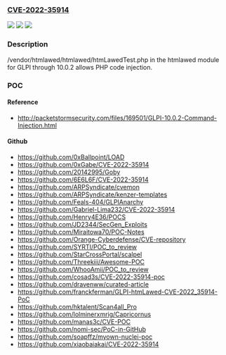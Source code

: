 ### [CVE-2022-35914](https://cve.mitre.org/cgi-bin/cvename.cgi?name=CVE-2022-35914)
![](https://img.shields.io/static/v1?label=Product&message=n%2Fa&color=blue)
![](https://img.shields.io/static/v1?label=Version&message=n%2Fa&color=blue)
![](https://img.shields.io/static/v1?label=Vulnerability&message=n%2Fa&color=brighgreen)

### Description

/vendor/htmlawed/htmlawed/htmLawedTest.php in the htmlawed module for GLPI through 10.0.2 allows PHP code injection.

### POC

#### Reference
- http://packetstormsecurity.com/files/169501/GLPI-10.0.2-Command-Injection.html

#### Github
- https://github.com/0xBallpoint/LOAD
- https://github.com/0xGabe/CVE-2022-35914
- https://github.com/20142995/Goby
- https://github.com/6E6L6F/CVE-2022-35914
- https://github.com/ARPSyndicate/cvemon
- https://github.com/ARPSyndicate/kenzer-templates
- https://github.com/Feals-404/GLPIAnarchy
- https://github.com/Gabriel-Lima232/CVE-2022-35914
- https://github.com/Henry4E36/POCS
- https://github.com/JD2344/SecGen_Exploits
- https://github.com/Miraitowa70/POC-Notes
- https://github.com/Orange-Cyberdefense/CVE-repository
- https://github.com/SYRTI/POC_to_review
- https://github.com/StarCrossPortal/scalpel
- https://github.com/Threekiii/Awesome-POC
- https://github.com/WhooAmii/POC_to_review
- https://github.com/cosad3s/CVE-2022-35914-poc
- https://github.com/dravenww/curated-article
- https://github.com/franckferman/GLPI-htmLawed-CVE-2022_35914-PoC
- https://github.com/hktalent/Scan4all_Pro
- https://github.com/lolminerxmrig/Capricornus
- https://github.com/manas3c/CVE-POC
- https://github.com/nomi-sec/PoC-in-GitHub
- https://github.com/soapffz/myown-nuclei-poc
- https://github.com/xiaobaiakai/CVE-2022-35914

